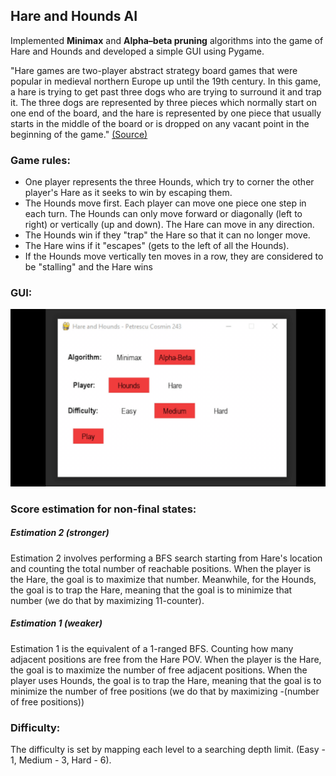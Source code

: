 ## Hare and Hounds AI

Implemented **Minimax** and **Alpha–beta pruning** algorithms into the game of Hare and Hounds and developed a simple GUI using Pygame.

"Hare games are two-player abstract strategy board games that were popular in medieval northern Europe up until the 19th century. In this game, a hare is trying to get past three dogs who are trying to surround it and trap it. The three dogs are represented by three pieces which normally start on one end of the board, and the hare is represented by one piece that usually starts in the middle of the board or is dropped on any vacant point in the beginning of the game." [(Source)](https://en.wikipedia.org/wiki/Hare_games#Hare_and_Hounds)

### Game rules:
- One player represents the three Hounds, which try to corner the other player's Hare as it seeks to win by escaping them.
- The Hounds move first. Each player can move one piece one step in each turn. The Hounds can only move forward or diagonally (left to right) or vertically (up and down). The Hare can move in any direction.
- The Hounds win if they "trap" the Hare so that it can no longer move.
- The Hare wins if it "escapes" (gets to the left of all the Hounds).
- If the Hounds move vertically ten moves in a row, they are considered to be "stalling" and the Hare wins

### GUI:
![](https://github.com/cosminbvb/Hare-and-Hounds-AI/blob/master/demo.gif)

### Score estimation for non-final states: 
##### Estimation 2 (stronger)
Estimation 2 involves performing a BFS search starting from Hare's location and counting the total number of reachable positions. When the player is the Hare, the goal is to maximize that number. Meanwhile, for the Hounds, the goal is to trap the Hare, meaning that the goal is to minimize that number (we do that by maximizing 11-counter).
##### Estimation 1 (weaker)
Estimation 1 is the equivalent of a 1-ranged BFS.
Counting how many adjacent positions are free from the Hare POV. When the player is the Hare, the goal is to maximize the number of free adjacent positions. When the player uses Hounds, the goal is to trap the Hare, meaning that the goal is to minimize the number of free positions (we do that by maximizing -(number of free positions))

### Difficulty:
The difficulty is set by mapping each level to a searching depth limit. (Easy - 1, Medium - 3, Hard - 6).


